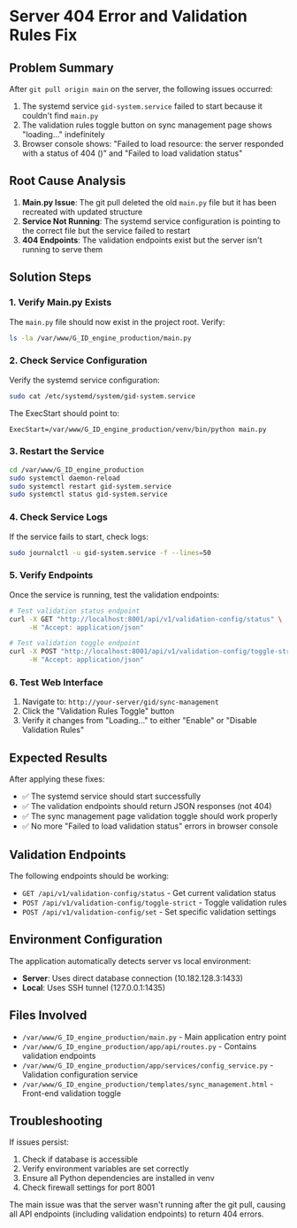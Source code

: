 # Server 404 Error and Validation Rules Fix

## Problem Summary
After `git pull origin main` on the server, the following issues occurred:
1. The systemd service `gid-system.service` failed to start because it couldn't find `main.py`
2. The validation rules toggle button on sync management page shows "loading..." indefinitely
3. Browser console shows: "Failed to load resource: the server responded with a status of 404 ()" and "Failed to load validation status"

## Root Cause Analysis
1. **Main.py Issue**: The git pull deleted the old `main.py` file but it has been recreated with updated structure
2. **Service Not Running**: The systemd service configuration is pointing to the correct file but the service failed to restart
3. **404 Endpoints**: The validation endpoints exist but the server isn't running to serve them

## Solution Steps

### 1. Verify Main.py Exists
The `main.py` file should now exist in the project root. Verify:
```bash
ls -la /var/www/G_ID_engine_production/main.py
```

### 2. Check Service Configuration
Verify the systemd service configuration:
```bash
sudo cat /etc/systemd/system/gid-system.service
```

The ExecStart should point to:
```
ExecStart=/var/www/G_ID_engine_production/venv/bin/python main.py
```

### 3. Restart the Service
```bash
cd /var/www/G_ID_engine_production
sudo systemctl daemon-reload
sudo systemctl restart gid-system.service
sudo systemctl status gid-system.service
```

### 4. Check Service Logs
If the service fails to start, check logs:
```bash
sudo journalctl -u gid-system.service -f --lines=50
```

### 5. Verify Endpoints
Once the service is running, test the validation endpoints:
```bash
# Test validation status endpoint
curl -X GET "http://localhost:8001/api/v1/validation-config/status" \
     -H "Accept: application/json"

# Test validation toggle endpoint
curl -X POST "http://localhost:8001/api/v1/validation-config/toggle-strict" \
     -H "Accept: application/json"
```

### 6. Test Web Interface
1. Navigate to: `http://your-server/gid/sync-management`
2. Click the "Validation Rules Toggle" button
3. Verify it changes from "Loading..." to either "Enable" or "Disable Validation Rules"

## Expected Results
After applying these fixes:
- ✅ The systemd service should start successfully
- ✅ The validation endpoints should return JSON responses (not 404)
- ✅ The sync management page validation toggle should work properly
- ✅ No more "Failed to load validation status" errors in browser console

## Validation Endpoints
The following endpoints should be working:
- `GET /api/v1/validation-config/status` - Get current validation status
- `POST /api/v1/validation-config/toggle-strict` - Toggle validation rules
- `POST /api/v1/validation-config/set` - Set specific validation settings

## Environment Configuration
The application automatically detects server vs local environment:
- **Server**: Uses direct database connection (10.182.128.3:1433)
- **Local**: Uses SSH tunnel (127.0.0.1:1435)

## Files Involved
- `/var/www/G_ID_engine_production/main.py` - Main application entry point
- `/var/www/G_ID_engine_production/app/api/routes.py` - Contains validation endpoints
- `/var/www/G_ID_engine_production/app/services/config_service.py` - Validation configuration service
- `/var/www/G_ID_engine_production/templates/sync_management.html` - Front-end validation toggle

## Troubleshooting
If issues persist:
1. Check if database is accessible
2. Verify environment variables are set correctly
3. Ensure all Python dependencies are installed in venv
4. Check firewall settings for port 8001

The main issue was that the server wasn't running after the git pull, causing all API endpoints (including validation endpoints) to return 404 errors.